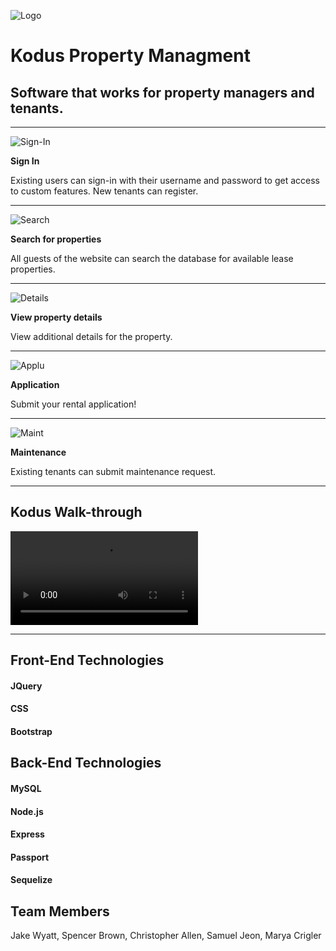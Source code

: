 ![Logo ](/public/assets/images/rm_koduslogo.png)
# Kodus Property Managment


## Software that works for property managers and tenants. 

---------
![Sign-In ](/public/assets/images/rm_sign_in.png)
<p>
<b> Sign In </b>
</p>
 Existing users can sign-in with their username and password to get access to custom features. New tenants can register. 

---------
![Search ](/public/assets/images/rm_search.png)
<p>
<b> Search for properties </b>
</p>
 All guests of the website can search the database for available lease properties. 

---------
![Details ](/public/assets/images/rm_details.png)
<p>
<b> View property details </b>
</p>
 View additional details for the property.

--------- 
![Applu ](/public/assets/images/rm_form.png)
<p>
<b> Application </b>
</p>
Submit your rental application! 

---------
![Maint ](/public/assets/images/rm_form.png)
<p>
<b> Maintenance </b>
</p>
Existing tenants can submit maintenance request. 

---------

## Kodus Walk-through 

![Demo ](/public/assets/images/KodusDemo.mp4)

---------
## Front-End Technologies

#### JQuery
#### CSS
#### Bootstrap



## Back-End Technologies

#### MySQL
#### Node.js
#### Express
#### Passport
#### Sequelize





## Team Members
Jake Wyatt, Spencer Brown, Christopher Allen, Samuel Jeon, Marya Crigler
